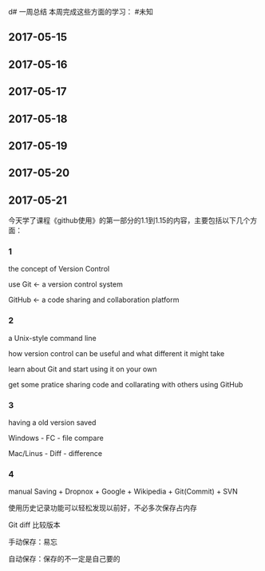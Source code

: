 d# 一周总结
本周完成这些方面的学习：
#未知
## 2017-05-15
## 2017-05-16
## 2017-05-17
## 2017-05-18
## 2017-05-19
## 2017-05-20
## 2017-05-21
今天学了课程《github使用》的第一部分的1.1到1.15的内容，主要包括以下几个方面：
### 1
the concept of Version Control

use Git <- a version control system

GitHub <- a code sharing and collaboration platform

### 2
a Unix-style command line

how version control can be useful and what different it might take

learn about Git and start using it on your own

get some pratice sharing code and collarating with others using GitHub

### 3
having a old version saved

Windows - FC - file compare

Mac/Linus - Diff - difference

### 4
manual Saving + Dropnox + Google + Wikipedia + Git(Commit) + SVN

使用历史记录功能可以轻松发现以前好，不必多次保存占内存

Git diff 比较版本

手动保存：易忘

自动保存：保存的不一定是自己要的
